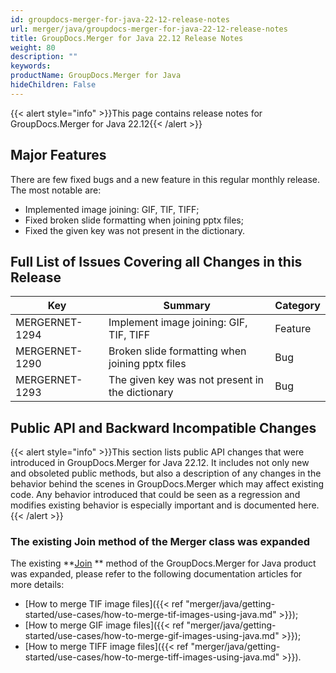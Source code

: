 ```yaml
---
id: groupdocs-merger-for-java-22-12-release-notes
url: merger/java/groupdocs-merger-for-java-22-12-release-notes
title: GroupDocs.Merger for Java 22.12 Release Notes
weight: 80
description: ""
keywords: 
productName: GroupDocs.Merger for Java
hideChildren: False
---
```

{{< alert style="info" >}}This page contains release notes for GroupDocs.Merger for Java 22.12{{< /alert >}}

## Major Features

There are few fixed bugs and a new feature in this regular monthly release. The most notable are:

*   Implemented image joining: GIF, TIF, TIFF;
*   Fixed broken slide formatting when joining pptx files;
*   Fixed the given key was not present in the dictionary.

## Full List of Issues Covering all Changes in this Release

| Key | Summary | Category |
| --- | --- | --- |
| MERGERNET-1294 | Implement image joining: GIF, TIF, TIFF | Feature |
| MERGERNET-1290 | Broken slide formatting when joining pptx files | Bug |
| MERGERNET-1293 | The given key was not present in the dictionary | Bug |

## Public API and Backward Incompatible Changes

{{< alert style="info" >}}This section lists public API changes that were introduced in GroupDocs.Merger for Java 22.12. It includes not only new and obsoleted public methods, but also a description of any changes in the behavior behind the scenes in GroupDocs.Merger which may affect existing code. Any behavior introduced that could be seen as a regression and modifies existing behavior is especially important and is documented here.{{< /alert >}}


### The existing Join method of the Merger class was expanded

The existing **[Join](https://reference.groupdocs.com/merger/java/groupdocs.merger/merger/join/) ** method of the GroupDocs.Merger for Java product was expanded, please refer to the following documentation articles for more details:

*   [How to merge TIF image files]({{< ref "merger/java/getting-started/use-cases/how-to-merge-tif-images-using-java.md" >}});
*   [How to merge GIF image files]({{< ref "merger/java/getting-started/use-cases/how-to-merge-gif-images-using-java.md" >}});
*   [How to merge TIFF image files]({{< ref "merger/java/getting-started/use-cases/how-to-merge-tiff-images-using-java.md" >}}).
